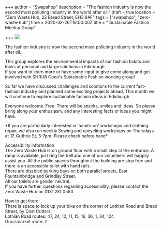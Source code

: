+++
author = "Swapshop"
description = "The fashion industry is now the second most polluting industry in the world after oil."
draft = true
location = "Zero Waste Hub, 22 Bread Street, EH3 9AF"
tags = ["swapshop", "zero-waste-hub"]
time = 2020-02-26T19:00:00Z
title = " Sustainable Fashion Meetup Group"

+++
![](https://res.cloudinary.com/shrub-co-op/image/upload/v1568673237/shrubcoop.org/media/69999088_3582411288451132_3821812949685633024_n_uxpgnp.jpg)

The fashion industry is now the second most polluting industry in the world after oil.  
  
This group explores the environmental impacts of our fashion habits and looks at personal and large solutions in Edinburgh  
If you want to learn more or have some input to give come along and get involved with SHRUB Coop's Sustainable Fashion working group!   
  
So far we have discussed challenges and solutions to the current fast-fashion industry and planned some exciting projects ahead. This month we will continue to explore sustainable fashion ideas in Edinburgh.   
  
Everyone welcome. Free. There will be snacks, smiles and ideas. So please bring along your enthusiasm, and any interesting facts or ideas you might have.  
  
\*If you are particularly interested in 'hands-on' workshops and clothing repair, we also run weekly Sewing and upcycling workshops on Thursdays at 17, Guthrie St, 5-7pm. Please check before hand*   
  
Accessibility information:  
The Zero Waste Hub is on ground floor with a small step at the entrance. A ramp is available, just ring the bell and one of our volunteers will happily assist you. All the public spaces throughout the building are step free and there is an accessible toilet with hand rails.  
There are disabled parking bays on both parallel streets, East Fountainbridge and Grindlay Street.  
All our toilets are gender neutral.  
If you have further questions regarding accessibility, please contact the Zero Waste Hub on 0131 281 0583.  
  
How to get there:  
There is space to lock up your bike on the corner of Lothian Road and Bread Street, by Cost Cutters.  
Lothian Road routes: 47, 24, 10, 11, 15, 16, 36, 1, 34, 124  
Grassmarket route: 2